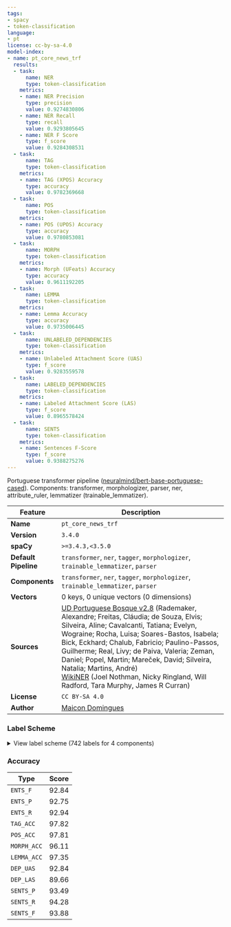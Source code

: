 ```yaml
---
tags:
- spacy
- token-classification
language:
- pt
license: cc-by-sa-4.0
model-index:
- name: pt_core_news_trf
  results:
  - task:
      name: NER
      type: token-classification
    metrics:
    - name: NER Precision
      type: precision
      value: 0.9274830806
    - name: NER Recall
      type: recall
      value: 0.9293805645
    - name: NER F Score
      type: f_score
      value: 0.9284308531
  - task:
      name: TAG
      type: token-classification
    metrics:
    - name: TAG (XPOS) Accuracy
      type: accuracy
      value: 0.9782369668
  - task:
      name: POS
      type: token-classification
    metrics:
    - name: POS (UPOS) Accuracy
      type: accuracy
      value: 0.9780853081
  - task:
      name: MORPH
      type: token-classification
    metrics:
    - name: Morph (UFeats) Accuracy
      type: accuracy
      value: 0.9611192205
  - task:
      name: LEMMA
      type: token-classification
    metrics:
    - name: Lemma Accuracy
      type: accuracy
      value: 0.9735006445
  - task:
      name: UNLABELED_DEPENDENCIES
      type: token-classification
    metrics:
    - name: Unlabeled Attachment Score (UAS)
      type: f_score
      value: 0.9283559578
  - task:
      name: LABELED_DEPENDENCIES
      type: token-classification
    metrics:
    - name: Labeled Attachment Score (LAS)
      type: f_score
      value: 0.8965578424
  - task:
      name: SENTS
      type: token-classification
    metrics:
    - name: Sentences F-Score
      type: f_score
      value: 0.9388275276
---
```


Portuguese transformer pipeline ([neuralmind/bert-base-portuguese-cased](https://huggingface.co/neuralmind/bert-base-portuguese-cased)). Components: transformer, morphologizer, parser, ner, attribute_ruler, lemmatizer (trainable_lemmatizer).

| Feature | Description |
| --- | --- |
| **Name** | `pt_core_news_trf` |
| **Version** | `3.4.0` |
| **spaCy** | `>=3.4.3,<3.5.0` |
| **Default Pipeline** | `transformer`, `ner`, `tagger`, `morphologizer`, `trainable_lemmatizer`, `parser` |
| **Components** | `transformer`, `ner`, `tagger`, `morphologizer`, `trainable_lemmatizer`, `parser` |
| **Vectors** | 0 keys, 0 unique vectors (0 dimensions) |
| **Sources** | [UD Portuguese Bosque v2.8](https://github.com/UniversalDependencies/UD_Portuguese-Bosque) (Rademaker, Alexandre; Freitas, Cláudia; de Souza, Elvis; Silveira, Aline; Cavalcanti, Tatiana; Evelyn, Wograine; Rocha, Luisa; Soares-Bastos, Isabela; Bick, Eckhard; Chalub, Fabricio; Paulino-Passos, Guilherme; Real, Livy; de Paiva, Valeria; Zeman, Daniel; Popel, Martin; Mareček, David; Silveira, Natalia; Martins, André)<br />[WikiNER](https://figshare.com/articles/Learning_multilingual_named_entity_recognition_from_Wikipedia/5462500) (Joel Nothman, Nicky Ringland, Will Radford, Tara Murphy, James R Curran) |
| **License** | `CC BY-SA 4.0` |
| **Author** | [Maicon Domingues](http://nlp.rocks) |

### Label Scheme

<details>

<summary>View label scheme (742 labels for 4 components)</summary>

| Component | Labels |
| --- | --- |
| **`ner`** | `LOC`, `MISC`, `ORG`, `PER` |
| **`tagger`** | `ADJ`, `ADJ_ADJ`, `ADJ_NOUN`, `ADP`, `ADP_ADV`, `ADP_DET`, `ADP_NUM`, `ADP_PRON`, `ADP_PROPN`, `ADV`, `ADV_PRON`, `AUX`, `AUX_PRON`, `CCONJ`, `CCONJ_PRON`, `DET`, `INTJ`, `NOUN`, `NUM`, `PART`, `PART_NOUN`, `PART_NUM`, `PRON`, `PROPN`, `PROPN_PROPN`, `PUNCT`, `SCONJ`, `SCONJ_DET`, `SCONJ_PRON`, `SYM`, `VERB`, `VERB_PRON`, `VERB_PRON_PRON`, `VERB_SCONJ`, `X` |
| **`morphologizer`** | `Gender=Masc\|Number=Sing\|POS=PROPN`, `Definite=Def\|Gender=Masc\|Number=Sing\|POS=ADP\|PronType=Art`, `Gender=Masc\|Number=Sing\|POS=NOUN`, `Gender=Fem\|Number=Sing\|POS=PROPN`, `ExtPos=PROPN\|Gender=Fem\|Number=Sing\|POS=PROPN`, `Number=Sing\|POS=PROPN`, `Gender=Fem\|Number=Sing\|POS=VERB\|VerbForm=Part`, `POS=ADV`, `Mood=Ind\|Number=Sing\|POS=VERB\|Person=3\|Tense=Pres\|VerbForm=Fin`, `Definite=Ind\|Gender=Masc\|Number=Sing\|POS=DET\|PronType=Art`, `Gender=Masc\|Number=Sing\|POS=ADJ\|Typo=Yes`, `POS=PUNCT`, `POS=VERB\|VerbForm=Ger`, `Definite=Ind\|Gender=Fem\|Number=Sing\|POS=DET\|PronType=Art`, `Gender=Fem\|Number=Sing\|POS=NOUN`, `Gender=Fem\|Number=Sing\|POS=ADJ`, `Definite=Def\|Gender=Fem\|Number=Sing\|POS=DET\|PronType=Art`, `NumType=Card\|POS=NUM`, `POS=SYM`, `Definite=Def\|Gender=Masc\|Number=Plur\|POS=ADP\|PronType=Art`, `Gender=Masc\|Number=Plur\|POS=NOUN`, `Definite=Def\|Gender=Masc\|Number=Sing\|POS=DET\|PronType=Art`, `ExtPos=PROPN\|Gender=Masc\|Number=Sing\|POS=PROPN`, `Gender=Masc\|Number=Sing\|POS=DET\|PronType=Ind`, `Gender=Masc\|Number=Sing\|POS=ADP\|PronType=Dem`, `Gender=Masc\|Number=Sing\|POS=PRON\|PronType=Rel`, `Definite=Def\|Gender=Fem\|Number=Sing\|POS=ADP\|PronType=Art`, `Mood=Ind\|Number=Sing\|POS=AUX\|Person=3\|Tense=Pres\|VerbForm=Fin`, `POS=CCONJ`, `Mood=Ind\|Number=Plur\|POS=VERB\|Person=3\|VerbForm=Fin`, `POS=SCONJ`, `Case=Acc\|Gender=Masc\|Number=Sing\|POS=PRON\|Person=3\|PronType=Prs`, `POS=VERB\|VerbForm=Inf`, `Case=Nom\|Gender=Masc\|Number=Plur\|POS=PRON\|Person=3\|PronType=Prs`, `Case=Acc\|Gender=Masc\|Number=Plur\|POS=PRON\|Person=3\|PronType=Prs`, `Mood=Ind\|Number=Plur\|POS=VERB\|Person=3\|Tense=Pres\|VerbForm=Fin`, `POS=ADV\|Polarity=Neg`, `Gender=Masc\|Number=Sing\|POS=PRON\|PronType=Dem`, `Mood=Ind\|Number=Plur\|POS=AUX\|Person=3\|Tense=Pres\|VerbForm=Fin`, `Gender=Fem\|Number=Plur\|POS=PRON\|PronType=Ind`, `Definite=Def\|Gender=Fem\|Number=Plur\|POS=ADP\|PronType=Art`, `Gender=Fem\|Number=Plur\|POS=NOUN`, `Gender=Masc\|Number=Sing\|POS=ADJ`, `POS=ADP`, `Definite=Def\|Gender=Fem\|Number=Plur\|POS=DET\|PronType=Art`, `Gender=Masc\|NumType=Ord\|Number=Sing\|POS=ADJ`, `POS=AUX\|VerbForm=Inf`, `Gender=Fem\|Number=Sing\|POS=VERB\|VerbForm=Part\|Voice=Pass`, `Gender=Masc\|Number=Plur\|POS=ADJ`, `Mood=Ind\|Number=Sing\|POS=VERB\|Person=3\|Tense=Past\|VerbForm=Fin`, `ExtPos=CCONJ\|POS=ADV`, `Gender=Masc\|Number=Plur\|POS=DET\|PronType=Ind`, `POS=AUX\|VerbForm=Ger`, `Mood=Ind\|Number=Sing\|POS=VERB\|Person=3\|Tense=Fut\|VerbForm=Fin`, `Gender=Fem\|Number=Plur\|POS=ADJ`, `Mood=Ind\|Number=Sing\|POS=AUX\|Person=3\|Tense=Fut\|VerbForm=Fin`, `Definite=Def\|Gender=Masc\|Number=Plur\|POS=DET\|PronType=Art`, `Gender=Masc\|Number=Plur\|POS=VERB\|VerbForm=Part`, `Mood=Sub\|Number=Sing\|POS=VERB\|Tense=Pres\|VerbForm=Fin`, `Mood=Cnd\|Number=Sing\|POS=VERB\|Person=3\|VerbForm=Fin`, `POS=VERB\|VerbForm=Part`, `Number=Sing\|POS=VERB\|Person=3\|VerbForm=Inf`, `ExtPos=NOUN\|Gender=Fem\|Number=Sing\|POS=NOUN`, `Gender=Masc\|Number=Sing\|POS=VERB\|VerbForm=Part\|Voice=Pass`, `Gender=Masc\|Number=Sing\|POS=DET\|PronType=Dem`, `Mood=Ind\|Number=Sing\|POS=AUX\|Person=3\|Tense=Imp\|VerbForm=Fin`, `Mood=Ind\|Number=Sing\|POS=AUX\|Person=3\|Tense=Past\|VerbForm=Fin`, `Mood=Cnd\|Number=Sing\|POS=AUX\|Person=3\|VerbForm=Fin`, `Mood=Ind\|Number=Sing\|POS=VERB\|Person=3\|Tense=Imp\|VerbForm=Fin`, `ExtPos=ADP\|POS=ADV`, `Gender=Fem\|Number=Plur\|POS=DET\|PronType=Dem`, `ExtPos=AUX\|Mood=Ind\|Number=Plur\|POS=VERB\|Person=3\|VerbForm=Fin`, `Gender=Fem\|Number=Plur\|POS=PRON\|PronType=Dem`, `Gender=Fem\|Number=Plur\|POS=PRON\|PronType=Rel`, `Mood=Ind\|Number=Plur\|POS=AUX\|Person=3\|Tense=Imp\|VerbForm=Fin`, `Gender=Fem\|Number=Plur\|POS=VERB\|VerbForm=Part`, `ExtPos=CCONJ\|POS=CCONJ`, `Mood=Sub\|Number=Sing\|POS=VERB\|Person=3\|Tense=Pres\|VerbForm=Fin`, `Mood=Ind\|Number=Plur\|POS=VERB\|Person=3\|Tense=Imp\|VerbForm=Fin`, `Number=Sing\|POS=PRON\|PronType=Rel`, `Gender=Masc\|Number=Sing\|POS=PRON\|PronType=Ind`, `Gender=Fem\|Number=Sing\|POS=DET\|PronType=Prs`, `Case=Nom\|Gender=Masc\|Number=Sing\|POS=PRON\|Person=3\|PronType=Prs`, `Gender=Masc\|Number=Sing\|POS=PRON\|PronType=Int`, `Gender=Masc\|Number=Plur\|POS=DET\|PronType=Tot`, `Case=Nom\|Number=Sing\|POS=PRON\|Person=1\|PronType=Prs`, `Mood=Sub\|Number=Sing\|POS=VERB\|Person=1\|Tense=Imp\|VerbForm=Fin`, `Mood=Cnd\|Number=Sing\|POS=VERB\|Person=1\|VerbForm=Fin`, `Gender=Fem\|Number=Plur\|POS=DET\|PronType=Prs`, `Mood=Cnd\|Number=Plur\|POS=VERB\|Person=3\|VerbForm=Fin`, `Gender=Fem\|Number=Plur\|POS=DET\|PronType=Tot`, `Gender=Fem\|Number=Plur\|POS=DET\|PronType=Ind`, `POS=AUX\|VerbForm=Part`, `Number=Plur\|POS=AUX\|Person=3\|VerbForm=Inf`, `Gender=Fem\|Number=Plur\|POS=VERB\|VerbForm=Part\|Voice=Pass`, `Gender=Fem\|Number=Sing\|POS=PRON\|PronType=Rel`, `Mood=Ind\|Number=Sing\|POS=VERB\|Person=1\|Tense=Pres\|VerbForm=Fin`, `Mood=Ind\|Number=Sing\|POS=AUX\|Person=1\|Tense=Pres\|VerbForm=Fin`, `ExtPos=INTJ\|POS=AUX`, `Number=Sing\|POS=DET\|PronType=Art`, `NumType=Card\|Number=Sing\|POS=NUM`, `ExtPos=PROPN\|Gender=Masc\|Number=Sing\|POS=DET\|PronType=Art`, `Number=Plur\|POS=VERB\|Person=3\|VerbForm=Inf`, `Gender=Fem\|Number=Sing\|POS=NOUN\|Typo=Yes`, `ExtPos=SCONJ\|Gender=Masc\|Number=Sing\|POS=ADP\|PronType=Dem`, `Case=Acc\|POS=PRON\|PronType=Prs`, `Gender=Masc\|Number=Plur\|POS=DET\|PronType=Prs`, `Gender=Masc\|Number=Sing\|POS=DET\|PronType=Prs`, `Gender=Masc\|Number=Plur\|POS=PRON\|PronType=Rel`, `Gender=Masc\|Number=Sing\|POS=VERB\|VerbForm=Part`, `Gender=Fem\|NumType=Ord\|Number=Sing\|POS=ADJ`, `Number=Plur\|POS=PROPN`, `Gender=Masc\|Number=Plur\|POS=PROPN`, `Mood=Ind\|Number=Plur\|POS=AUX\|Person=3\|VerbForm=Fin`, `Gender=Masc\|Number=Plur\|POS=VERB\|VerbForm=Part\|Voice=Pass`, `Gender=Fem\|Number=Sing\|POS=DET\|PronType=Dem`, `Mood=Sub\|Number=Sing\|POS=AUX\|Person=3\|Tense=Pres\|VerbForm=Fin`, `Gender=Fem\|Number=Sing\|POS=DET\|PronType=Tot`, `Gender=Fem\|Number=Sing\|POS=DET\|PronType=Ind`, `Gender=Fem\|Number=Sing\|POS=ADP\|PronType=Dem`, `ExtPos=SCONJ\|POS=ADV`, `Mood=Sub\|Number=Sing\|POS=VERB\|Person=3\|Tense=Imp\|VerbForm=Fin`, `ExtPos=PROPN\|Number=Sing\|POS=PROPN`, `Gender=Masc\|NumType=Ord\|Number=Plur\|POS=ADJ`, `Abbr=Yes\|Gender=Fem\|Number=Sing\|POS=NOUN`, `Abbr=Yes\|Gender=Masc\|Number=Sing\|POS=NOUN`, `Gender=Fem\|Number=Plur\|POS=ADP\|PronType=Dem`, `Case=Acc\|Gender=Fem\|Number=Sing\|POS=PRON\|Person=3\|PronType=Prs`, `Definite=Def\|Gender=Fem\|Number=Sing\|POS=SCONJ\|PronType=Art`, `Number=Sing\|POS=AUX\|Person=3\|VerbForm=Inf`, `Case=Nom\|Gender=Fem\|Number=Sing\|POS=PRON\|Person=3\|PronType=Prs`, `Mood=Cnd\|Number=Plur\|POS=AUX\|Person=3\|VerbForm=Fin`, `Definite=Def\|Gender=Masc\|Number=Sing\|POS=SCONJ\|PronType=Art`, `Gender=Masc\|Number=Sing\|POS=DET\|PronType=Tot`, `Mood=Sub\|Number=Plur\|POS=AUX\|Person=3\|Tense=Imp\|VerbForm=Fin`, `Case=Acc\|Gender=Masc\|Number=Plur\|POS=VERB\|Person=3\|PronType=Prs\|VerbForm=Inf`, `Definite=Def\|Gender=Masc\|Number=Sing\|POS=PRON\|PronType=Art`, `ExtPos=AUX\|Mood=Ind\|Number=Sing\|POS=VERB\|Person=3\|Tense=Past\|VerbForm=Fin`, `Mood=Sub\|Number=Plur\|POS=VERB\|Person=3\|Tense=Imp\|VerbForm=Fin`, `Case=Dat\|POS=PRON\|PronType=Prs`, `Definite=Def\|Gender=Fem\|Number=Sing\|POS=DET\|PronType=Art\|Typo=Yes`, `Case=Acc\|Gender=Masc\|Number=Sing\|POS=PRON\|PronType=Prs`, `Case=Nom\|Gender=Fem\|Number=Plur\|POS=PRON\|Person=3\|PronType=Prs`, `Gender=Masc\|Number=Plur\|POS=NOUN\|Typo=Yes`, `Case=Acc\|Gender=Masc\|Mood=Ind\|Number=Sing\|POS=VERB\|Person=3\|PronType=Prs\|Tense=Pres\|VerbForm=Fin`, `Case=Acc\|Gender=Fem\|Mood=Ind\|Number=Sing\|POS=VERB\|Person=3\|PronType=Prs\|Tense=Pres\|VerbForm=Fin`, `Mood=Sub\|Number=Plur\|POS=VERB\|Person=3\|Tense=Pres\|VerbForm=Fin`, `Case=Acc\|Gender=Masc\|Number=Plur\|POS=VERB\|Person=3\|PronType=Prs\|VerbForm=Ger`, `Case=Dat\|Gender=Masc\|Number=Sing\|POS=PRON\|Person=3\|PronType=Prs`, `Gender=Masc\|Number=Sing\|POS=PRON\|Person=3\|PronType=Prs`, `Definite=Def\|Gender=Masc\|Number=Plur\|POS=PRON\|PronType=Art`, `Gender=Fem\|Number=Sing\|POS=PRON\|PronType=Ind`, `Gender=Fem\|NumType=Ord\|Number=Plur\|POS=ADJ`, `Definite=Def\|ExtPos=ADV\|Gender=Fem\|Number=Plur\|POS=ADP\|PronType=Art`, `Case=Acc\|Gender=Masc\|Number=Sing\|POS=PRON\|Person=1\|PronType=Prs`, `Case=Acc\|Gender=Fem\|Number=Sing\|POS=AUX\|Person=3\|PronType=Prs\|VerbForm=Inf`, `ExtPos=PROPN\|Gender=Fem\|Number=Sing\|POS=NOUN`, `ExtPos=CCONJ\|POS=VERB\|VerbForm=Ger`, `Mood=Ind\|Number=Plur\|POS=VERB\|Person=1\|Tense=Pres\|VerbForm=Fin`, `Case=Acc\|Mood=Ind\|Number=Sing\|POS=VERB\|Person=3\|PronType=Prs\|Tense=Pres\|VerbForm=Fin`, `Gender=Masc\|Number=Plur\|POS=PRON\|Person=3\|PronType=Prs`, `ExtPos=ADV\|POS=ADP`, `ExtPos=AUX\|Mood=Ind\|Number=Sing\|POS=VERB\|Person=3\|Tense=Pres\|VerbForm=Fin`, `Case=Dat\|Mood=Ind\|Number=Sing\|POS=VERB\|Person=1,3\|PronType=Prs\|Tense=Past\|VerbForm=Fin`, `Mood=Ind\|Number=Sing\|POS=VERB\|Person=1\|Tense=Past\|VerbForm=Fin`, `Abbr=Yes\|ExtPos=PROPN\|Gender=Fem\|Number=Sing\|POS=PROPN`, `Gender=Masc\|Number=Sing\|POS=DET\|PronType=Neg`, `Gender=Fem\|Number=Sing\|POS=PRON\|Person=3\|PronType=Prs`, `Case=Acc\|Gender=Masc\|Number=Sing\|POS=VERB\|Person=3\|PronType=Prs\|VerbForm=Ger`, `ExtPos=SCONJ\|POS=SCONJ`, `Gender=Masc\|Number=Sing\|POS=VERB\|VerbForm=Inf`, `Case=Acc\|Number=Sing\|POS=PRON\|Person=1\|PronType=Prs`, `Gender=Masc\|Number=Plur\|POS=PRON\|PronType=Ind`, `Definite=Ind\|Gender=Fem\|Number=Sing\|POS=ADP\|PronType=Art`, `Case=Dat\|Gender=Masc\|Mood=Ind\|Number=Sing\|POS=VERB\|Person=3\|PronType=Prs\|Tense=Past\|VerbForm=Fin`, `Case=Acc\|Mood=Ind\|Number=Sing\|POS=VERB\|Person=3\|PronType=Prs\|Tense=Pres\|VerbForm=Fin\|Voice=Pass`, `Definite=Def\|Gender=Masc\|Number=Plur\|POS=DET\|PronType=Art\|Typo=Yes`, `Mood=Ind\|Number=Plur\|POS=AUX\|Person=3\|Tense=Fut\|VerbForm=Fin`, `Mood=Ind\|Number=Plur\|POS=VERB\|Person=3\|Tense=Pqp\|VerbForm=Fin`, `Degree=Abs\|Gender=Masc\|Number=Sing\|POS=ADJ`, `ExtPos=NOUN\|Gender=Masc\|Number=Sing\|POS=NOUN`, `Mood=Sub\|Number=Plur\|POS=AUX\|Person=3\|Tense=Pres\|VerbForm=Fin`, `Gender=Fem\|Number=Sing\|POS=DET\|PronType=Neg`, `ExtPos=PROPN\|Gender=Fem\|Number=Plur\|POS=PROPN`, `Gender=Fem\|Number=Plur\|POS=PROPN`, `Gender=Fem\|Number=Sing\|POS=PRON\|PronType=Dem`, `Gender=Fem\|Number=Plur\|POS=PRON\|PronType=Int`, `Mood=Ind\|Number=Plur\|POS=VERB\|Person=1\|Tense=Past\|VerbForm=Fin`, `Number=Sing\|POS=PRON\|PronType=Int`, `Mood=Ind\|Number=Sing\|POS=AUX\|Person=1\|Tense=Past\|VerbForm=Fin`, `ExtPos=SCONJ\|POS=ADP`, `Definite=Ind\|Gender=Masc\|Number=Sing\|POS=ADP\|PronType=Art`, `ExtPos=PROPN\|Gender=Fem\|Number=Sing\|POS=PROPN\|PronType=Art`, `Mood=Ind\|POS=VERB\|Person=3\|Tense=Pres\|VerbForm=Fin`, `ExtPos=NOUN\|POS=ADP`, `Gender=Masc\|NumType=Mult\|Number=Sing\|POS=NUM`, `ExtPos=ADV\|POS=ADV`, `Gender=Masc\|Number=Sing\|POS=DET\|PronType=Emp`, `Gender=Fem\|Number=Sing\|POS=DET\|PronType=Int`, `Case=Acc\|Gender=Masc\|Mood=Ind\|Number=Sing\|POS=VERB\|Person=3\|PronType=Prs\|Tense=Past\|VerbForm=Fin`, `ExtPos=NOUN\|Gender=Masc\|Number=Sing\|POS=ADJ`, `Mood=Ind\|Number=Plur\|POS=VERB\|Person=3\|Tense=Fut\|VerbForm=Fin`, `Case=Acc\|Gender=Masc\|POS=PRON\|PronType=Prs`, `Gender=Fem\|Number=Sing\|POS=DET\|PronType=Rel`, `ExtPos=NOUN\|POS=X`, `POS=X`, `ExtPos=NOUN\|Gender=Masc\|Number=Plur\|POS=NOUN`, `Gender=Masc\|Number=Plur\|POS=PRON\|PronType=Dem`, `Gender=Masc\|Number=Plur\|POS=ADP\|PronType=Dem`, `Definite=Def\|Gender=Masc\|Number=Plur\|POS=PRON\|PronType=Dem`, `ExtPos=AUX\|Mood=Ind\|Number=Sing\|POS=VERB\|Person=3\|Tense=Fut\|VerbForm=Fin`, `Gender=Masc\|Number=Plur\|POS=DET\|PronType=Dem`, `Gender=Fem\|Number=Sing\|POS=DET\|PronType=Emp`, `Gender=Masc\|Number=Sing\|POS=DET`, `ExtPos=ADP\|POS=ADP`, `POS=NOUN`, `Gender=Masc\|NumType=Ord\|Number=Sing\|POS=NOUN`, `Case=Acc\|Number=Sing\|POS=PRON\|Person=3\|PronType=Prs`, `Gender=Masc\|Number=Sing\|POS=ADP\|PronType=Art`, `ExtPos=AUX\|Mood=Cnd\|Number=Sing\|POS=VERB\|Person=3\|VerbForm=Fin`, `Gender=Fem\|Number=Plur\|POS=ADP\|PronType=Art`, `Mood=Sub\|Number=Sing\|POS=VERB\|Person=3\|Tense=Fut\|VerbForm=Fin`, `Mood=Sub\|Number=Sing\|POS=AUX\|Person=3\|Tense=Fut\|VerbForm=Fin`, `Mood=Ind\|Number=Plur\|POS=AUX\|Person=1\|Tense=Pres\|VerbForm=Fin`, `Gender=Masc\|Number=Plur\|POS=DET\|PronType=Art`, `Case=Acc\|Gender=Masc\|Number=Sing\|POS=VERB\|Person=3\|PronType=Prs\|Typo=Yes\|VerbForm=Inf`, `Gender=Masc\|Number=Plur\|POS=PRON\|PronType=Tot`, `Case=Nom\|Gender=Masc\|Number=Plur\|POS=PRON\|Person=1\|PronType=Prs`, `Gender=Masc\|Number=Plur\|POS=PRON\|Person=1\|PronType=Prs`, `Case=Acc\|Gender=Masc\|Mood=Ind\|Number=Sing\|POS=VERB\|Person=3\|PronType=Prs\|Tense=Pqp\|VerbForm=Fin`, `Case=Acc\|Gender=Fem\|Mood=Ind\|Number=Sing\|POS=VERB\|Person=3\|PronType=Prs\|Tense=Pqp\|VerbForm=Fin`, `Gender=Masc\|Number=Sing\|POS=DET\|PronType=Art`, `Gender=Masc\|Number=Sing\|POS=ADV\|PronType=Ind`, `POS=ADV\|Typo=Yes`, `Abbr=Yes\|Gender=Masc\|Number=Sing\|POS=ADJ`, `Gender=Masc\|Number=Sing\|POS=SCONJ\|PronType=Dem`, `Mood=Ind\|Number=Sing\|POS=VERB\|Person=2\|Tense=Past\|VerbForm=Fin`, `Mood=Sub\|Number=Sing\|POS=AUX\|Tense=Imp\|VerbForm=Fin`, `Case=Dat\|Gender=Masc\|Number=Sing\|POS=VERB\|Person=3\|PronType=Prs\|VerbForm=Inf`, `POS=PRON\|PronType=Rel`, `ExtPos=ADV\|Gender=Masc\|Number=Sing\|POS=ADJ`, `Case=Acc\|Gender=Fem\|Mood=Ind\|Number=Sing\|POS=VERB\|Person=3\|PronType=Prs\|Tense=Past\|VerbForm=Fin`, `Case=Acc\|Gender=Fem\|Number=Plur\|POS=PRON\|Person=3\|PronType=Prs`, `Mood=Sub\|POS=VERB\|Person=3\|Tense=Pres\|VerbForm=Fin`, `Mood=Sub\|Number=Plur\|POS=AUX\|Person=3\|Tense=Fut\|VerbForm=Fin`, `Gender=Fem\|Number=Sing\|POS=ADP\|PronType=Art`, `Mood=Ind\|Number=Sing\|POS=VERB\|Tense=Imp\|VerbForm=Fin`, `Case=Dat\|Gender=Masc\|Number=Sing\|POS=PRON\|Person=1\|PronType=Prs`, `Mood=Ind\|Number=Sing\|POS=VERB\|Person=3\|Tense=Pqp\|VerbForm=Fin`, `Definite=Def\|ExtPos=CCONJ\|Gender=Masc\|Number=Sing\|POS=ADP\|PronType=Art`, `Definite=Def\|ExtPos=SCONJ\|Gender=Masc\|Number=Sing\|POS=ADP\|PronType=Art`, `Mood=Ind\|Number=Sing\|POS=VERB\|Person=1\|Tense=Imp\|VerbForm=Fin`, `Case=Acc\|Gender=Fem\|Number=Sing\|POS=PRON\|Person=1\|PronType=Prs`, `ExtPos=AUX\|Mood=Ind\|Number=Sing\|POS=VERB\|Person=1\|Tense=Past\|VerbForm=Fin`, `Gender=Masc\|Number=Plur\|POS=ADJ\|Voice=Pass`, `Number=Sing\|POS=ADJ`, `ExtPos=ADV\|Gender=Masc\|Number=Plur\|POS=ADP\|PronType=Art`, `Gender=Fem\|Number=Sing\|POS=DET`, `Case=Acc\|Mood=Sub\|Number=Sing\|POS=VERB\|Person=3\|PronType=Prs\|Tense=Pres\|VerbForm=Fin`, `Mood=Imp\|Number=Sing\|POS=VERB\|Person=2\|VerbForm=Fin`, `Mood=Imp\|Number=Sing\|POS=AUX\|Person=2\|VerbForm=Fin`, `Case=Nom\|Gender=Fem\|Number=Sing\|POS=PRON\|Person=1\|PronType=Prs`, `POS=INTJ`, `Number=Sing\|POS=NOUN`, `Case=Nom\|Number=Sing\|POS=PRON\|Person=3\|PronType=Prs`, `Degree=Cmp\|Gender=Masc\|Number=Sing\|POS=ADJ`, `Case=Nom\|Gender=Masc\|Number=Sing\|POS=PRON\|Person=1\|PronType=Prs`, `ExtPos=ADV\|Gender=Masc\|Number=Sing\|POS=PRON\|PronType=Dem`, `Mood=Sub\|Number=Plur\|POS=VERB\|Person=1\|Tense=Pres\|VerbForm=Fin`, `Mood=Ind\|POS=VERB\|Person=3\|Tense=Imp\|VerbForm=Fin`, `ExtPos=PROPN\|Gender=Masc\|Number=Sing\|POS=NOUN`, `Gender=Fem\|Number=Sing\|POS=DET\|PronType=Art`, `Gender=Fem\|Number=Plur\|POS=PRON\|Person=3\|PronType=Prs`, `ExtPos=AUX\|Mood=Ind\|Number=Plur\|POS=VERB\|Person=1\|Tense=Fut\|VerbForm=Fin`, `Degree=Cmp\|POS=ADV`, `Case=Acc\|Gender=Fem\|Number=Plur\|POS=VERB\|Person=3\|PronType=Prs\|VerbForm=Inf`, `Gender=Masc\|Number=Sing\|POS=AUX\|VerbForm=Part`, `Case=Acc\|Number=Plur\|POS=PRON\|Person=1\|PronType=Prs`, `Mood=Sub\|Number=Plur\|POS=VERB\|Person=3\|Tense=Fut\|VerbForm=Fin`, `Case=Acc\|Gender=Masc\|Number=Sing\|POS=VERB\|Person=3\|PronType=Prs\|VerbForm=Inf`, `Gender=Masc\|Number=Sing\|POS=DET\|PronType=Rel`, `Mood=Sub\|Number=Sing\|POS=AUX\|Person=3\|Tense=Imp\|VerbForm=Fin`, `Number=Sing\|POS=PRON\|Person=3\|PronType=Prs`, `Case=Acc\|Gender=Fem\|Number=Sing\|POS=VERB\|Person=3\|PronType=Prs\|VerbForm=Inf`, `Mood=Sub\|Number=Sing\|POS=AUX\|Person=1\|Tense=Imp\|VerbForm=Fin`, `Case=Dat\|Gender=Masc\|Number=Plur\|POS=PRON\|Person=3\|PronType=Prs`, `ExtPos=CCONJ\|POS=ADP`, `Definite=Def\|Gender=Masc\|Number=Sing\|POS=PRON\|PronType=Rel`, `ExtPos=PROPN\|Gender=Masc\|Number=Sing\|POS=PROPN\|PronType=Art`, `Mood=Cnd\|Number=Sing\|POS=VERB\|Person=3\|VerbForm=Fin\|Voice=Pass`, `POS=DET\|PronType=Ind`, `Case=Acc\|Number=Sing\|POS=VERB\|Person=1\|PronType=Prs\|VerbForm=Inf`, `ExtPos=NOUN\|Gender=Masc\|Number=Sing\|POS=X`, `Case=Acc\|POS=VERB\|PronType=Prs\|VerbForm=Inf`, `POS=SCONJ\|VerbForm=Ger`, `Abbr=Yes\|Gender=Masc\|Number=Plur\|POS=NOUN`, `Gender=Masc\|NumType=Card\|Number=Plur\|POS=NUM`, `Gender=Masc\|Number=Plur\|POS=PRON\|PronType=Prs`, `Gender=Fem\|Number=Sing\|POS=PRON\|PronType=Neg`, `ExtPos=PROPN\|Gender=Masc\|Number=Sing\|POS=NUM`, `Number=Sing\|POS=NUM`, `Gender=Masc\|Number=Plur\|POS=ADJ\|Typo=Yes`, `Mood=Cnd\|Number=Sing\|POS=VERB\|VerbForm=Fin`, `Gender=Masc\|Number=Plur\|POS=DET`, `ExtPos=PROPN\|Gender=Masc\|Number=Plur\|POS=PROPN`, `ExtPos=AUX\|POS=VERB\|VerbForm=Inf`, `Definite=Def\|Gender=Fem\|Number=Sing\|POS=PRON\|PronType=Dem`, `Gender=Masc\|Number=Plur\|POS=PRON\|PronType=Int`, `ExtPos=ADJ\|POS=X`, `Gender=Fem\|Number=Sing\|POS=X`, `Abbr=Yes\|Gender=Masc\|Number=Sing\|POS=PROPN`, `Gender=Masc\|Number=Sing\|POS=PRON`, `Number=Sing\|POS=ADP`, `Definite=Def\|Gender=Fem\|Number=Plur\|POS=ADP\|PronType=Art\|Typo=Yes`, `Gender=Fem\|Number=Sing\|POS=PRON\|PronType=Rel\|Typo=Yes`, `Case=Dat\|Gender=Fem\|Number=Sing\|POS=PRON\|Person=3\|PronType=Prs`, `Mood=Sub\|Number=Sing\|POS=VERB\|Tense=Fut\|VerbForm=Fin`, `Case=Acc\|Gender=Masc\|Mood=Ind\|Number=Plur,Sing\|POS=VERB\|Person=3\|PronType=Prs\|Tense=Pres\|VerbForm=Fin`, `ExtPos=AUX\|Mood=Ind\|Number=Plur\|POS=VERB\|Person=3\|Tense=Pres\|VerbForm=Fin`, `ExtPos=AUX\|Mood=Sub\|Number=Sing\|POS=VERB\|Person=3\|Tense=Pres\|VerbForm=Fin`, `Abbr=Yes\|Gender=Fem\|Number=Sing\|POS=PROPN`, `Mood=Ind\|Number=Sing\|POS=AUX\|Person=1\|Tense=Imp\|VerbForm=Fin`, `Definite=Def\|Gender=Masc\|Number=Sing\|POS=PRON\|PronType=Dem`, `Case=Acc\|Number=Sing\|POS=VERB\|Person=3\|PronType=Prs\|VerbForm=Ger`, `Case=Acc\|Gender=Fem\|POS=PRON\|PronType=Prs`, `Definite=Def\|Gender=Masc\|Number=Plur\|POS=ADP\|PronType=Art\|Typo=Yes`, `ExtPos=AUX\|Mood=Ind\|Number=Plur\|POS=VERB\|Person=3\|Tense=Fut\|VerbForm=Fin`, `Definite=Def\|Gender=Masc\|Number=Plur\|POS=SCONJ\|PronType=Art`, `Case=Dat\|Mood=Ind\|Number=Plur,Sing\|POS=VERB\|Person=1,3\|PronType=Prs\|Tense=Pres\|VerbForm=Fin`, `Case=Dat\|Number=Sing\|POS=PRON\|Person=1\|PronType=Prs`, `Definite=Def\|Gender=Fem\|Number=Sing\|POS=ADP\|PronType=Art\|Typo=Yes`, `ExtPos=AUX\|Mood=Sub\|Number=Sing\|POS=VERB\|Person=3\|Tense=Past\|VerbForm=Fin`, `Definite=Ind\|Gender=Fem\|Number=Sing\|POS=DET\|PronType=Art\|Typo=Yes`, `NumType=Ord\|POS=ADJ`, `Gender=Masc\|POS=NOUN`, `Gender=Fem\|Number=Plur\|POS=DET\|PronType=Int`, `ExtPos=NOUN\|Gender=Masc\|Number=Sing\|POS=PROPN`, `ExtPos=PROPN\|Gender=Masc\|POS=PROPN`, `Gender=Masc\|POS=PROPN`, `Gender=Fem\|Number=Plur\|POS=DET`, `ExtPos=ADJ\|POS=ADP`, `ExtPos=ADJ\|POS=ADV`, `Gender=Masc\|Number=Plur\|POS=PRON`, `Case=Acc\|Gender=Fem\|Mood=Ind\|Number=Plur\|POS=VERB\|Person=3\|PronType=Prs\|Tense=Pres\|VerbForm=Fin`, `Mood=Ind\|Number=Sing\|POS=VERB\|Person=1\|Tense=Fut\|VerbForm=Fin`, `Definite=Def\|Gender=Fem\|Number=Plur\|POS=DET\|PronType=Art\|Typo=Yes`, `ExtPos=ADP\|Gender=Masc\|Number=Sing\|POS=ADP\|PronType=Dem`, `Gender=Masc\|Number=Sing\|POS=SCONJ\|PronType=Rel`, `Gender=Masc\|Number=Sing\|POS=VERB\|Tense=Past\|VerbForm=Part`, `ExtPos=AUX\|Mood=Ind\|Number=Plur\|POS=VERB\|Person=1\|Tense=Past\|VerbForm=Fin`, `Case=Nom\|Number=Plur\|POS=PRON\|Person=1\|PronType=Prs`, `ExtPos=NOUN\|POS=ADV`, `Gender=Fem\|Number=Sing\|POS=ADJ\|Typo=Yes`, `Gender=Masc\|Number=Sing\|POS=DET\|PronType=Int`, `ExtPos=NOUN\|Gender=Fem\|Number=Plur\|POS=NOUN`, `ExtPos=CCONJ\|Gender=Masc\|Number=Sing\|POS=PRON\|PronType=Dem`, `Gender=Fem\|Number=Sing\|POS=PRON\|PronType=Int`, `Gender=Masc\|Number=Sing\|POS=PRON\|PronType=Prs`, `Mood=Ind\|Number=Plur\|POS=VERB\|Person=1\|Tense=Fut\|VerbForm=Fin`, `Number=Plur\|POS=AUX\|Person=1\|VerbForm=Inf`, `Mood=Ind\|Number=Plur\|POS=VERB\|Person=1\|Tense=Imp\|VerbForm=Fin`, `ExtPos=ADV\|POS=X`, `Gender=Masc\|Number=Sing\|POS=X`, `POS=NUM`, `ExtPos=NOUN\|NumType=Ord\|POS=NUM`, `Number=Sing\|POS=PRON\|Person=1\|PronType=Prs`, `Case=Dat\|Gender=Fem\|Number=Sing\|POS=PRON\|Person=1\|PronType=Prs`, `Gender=Fem\|Number=Sing\|POS=PRON\|Person=1\|PronType=Prs`, `Mood=Sub\|Number=Sing\|POS=VERB\|Person=1\|Tense=Pres\|VerbForm=Fin`, `Case=Acc\|Gender=Fem\|Number=Sing\|POS=VERB\|Person=3\|PronType=Prs\|VerbForm=Ger`, `Mood=Ind\|Number=Plur\|POS=VERB\|Person=2\|Tense=Pres\|VerbForm=Fin`, `Case=Nom\|Number=Plur\|POS=PRON\|Person=2\|PronType=Prs`, `ExtPos=AUX\|POS=VERB\|VerbForm=Ger`, `ExtPos=AUX\|Mood=Ind\|Number=Sing\|POS=VERB\|Person=3\|Tense=Imp\|VerbForm=Fin`, `Case=Acc\|POS=VERB\|PronType=Prs\|VerbForm=Ger`, `Case=Nom\|Number=Plur\|POS=PRON\|Person=3\|PronType=Prs`, `Number=Plur\|POS=PRON\|Person=1\|PronType=Prs`, `Gender=Masc\|Number=Plur\|POS=DET\|PronType=Emp`, `Number=Plur\|POS=VERB\|Person=1\|VerbForm=Inf`, `Gender=Masc\|Number=Sing\|POS=PRON\|PronType=Neg`, `Mood=Sub\|Number=Plur\|POS=VERB\|Person=1\|Tense=Imp\|VerbForm=Fin`, `Mood=Ind\|Number=Sing\|POS=VERB\|Person=3\|Tense=Pres\|VerbForm=Fin\|Voice=Pass`, `Case=Acc\|Number=Sing\|POS=VERB\|Person=3\|PronType=Prs\|VerbForm=Inf`, `Gender=Masc\|Number=Plur\|POS=ADP\|PronType=Art`, `Gender=Masc\|Number=Sing\|POS=PRON\|PronType=Tot`, `Gender=Masc\|Number=Plur\|POS=DET\|PronType=Int`, `Case=Acc\|Gender=Fem\|Mood=Ind\|Number=Plur\|POS=VERB\|Person=3\|PronType=Prs\|VerbForm=Fin`, `Gender=Fem\|Number=Plur\|POS=DET\|PronType=Rel`, `Gender=Fem\|Number=Plur\|POS=DET\|PronType=Art`, `Case=Acc\|Gender=Fem\|Mood=Ind\|Number=Plur\|POS=VERB\|Person=3\|PronType=Prs\|Tense=Imp\|VerbForm=Fin`, `ExtPos=NOUN\|NumType=Card\|POS=PART`, `ExtPos=NUM\|Gender=Masc\|NumType=Frac\|Number=Sing\|POS=NUM`, `Gender=Masc\|NumType=Card\|Number=Sing\|POS=NUM`, `Number=Plur\|POS=NOUN`, `Case=Acc\|Gender=Masc\|Mood=Ind\|Number=Plur\|POS=VERB\|Person=3\|PronType=Prs\|Tense=Pres\|VerbForm=Fin`, `Definite=Ind\|ExtPos=SCONJ\|Gender=Fem\|Number=Sing\|POS=DET\|PronType=Art`, `ExtPos=NOUN\|Gender=Fem\|Number=Sing\|POS=PROPN`, `Mood=Ind\|Number=Sing\|POS=AUX\|Person=1\|Tense=Fut\|VerbForm=Fin`, `Mood=Cnd\|Number=Sing\|POS=AUX\|Person=1\|VerbForm=Fin`, `Case=Acc\|Gender=Masc\|Number=Plur,Sing\|POS=VERB\|Person=1,3\|PronType=Prs\|VerbForm=Inf`, `Gender=Masc\|Number=Plur\|POS=DET\|Poss=Yes\|PronType=Prs`, `Number=Sing\|POS=CCONJ`, `Case=Dat\|Number=Sing\|POS=PRON\|Person=3\|PronType=Prs`, `Mood=Sub\|Number=Plur\|POS=VERB\|Person=1\|Tense=Fut\|VerbForm=Fin`, `Definite=Def\|ExtPos=PROPN\|Gender=Masc\|Number=Sing\|POS=ADP\|PronType=Art`, `Definite=Def\|ExtPos=PROPN\|Gender=Fem\|Number=Sing\|POS=ADP\|PronType=Art`, `Degree=Cmp\|Gender=Fem\|Number=Sing\|POS=ADJ`, `Abbr=Yes\|Gender=Fem\|Number=Plur\|POS=NOUN`, `NumType=Card\|POS=ADP`, `ExtPos=AUX\|Mood=Sub\|Number=Plur\|POS=VERB\|Person=3\|Tense=Pres\|VerbForm=Fin`, `Definite=Def\|ExtPos=ADV\|Gender=Fem\|Number=Sing\|POS=ADP\|PronType=Art`, `Case=Dat\|Gender=Masc\|Number=Plur\|POS=PRON\|Person=1\|PronType=Prs`, `Gender=Fem\|Number=Sing\|POS=PRON\|PronType=Tot`, `Gender=Fem\|Number=Plur\|POS=PRON\|PronType=Tot`, `Gender=Masc\|Number=Sing\|POS=PROPN\|Typo=Yes`, `Gender=Masc\|Number=Sing\|POS=ADP\|PronType=Rel`, `Mood=Ind\|Number=Sing\|POS=VERB\|Person=1\|Tense=Pqp\|VerbForm=Fin`, `Abbr=Yes\|ExtPos=PROPN\|Gender=Masc\|Number=Sing\|POS=PROPN`, `NumType=Ord\|POS=NUM`, `Case=Acc\|Gender=Fem\|Number=Plur\|POS=VERB\|Person=3\|PronType=Prs\|VerbForm=Ger`, `ExtPos=AUX\|Mood=Ind\|Number=Sing\|POS=VERB\|Person=1\|Tense=Pres\|VerbForm=Fin`, `Case=Acc\|Mood=Ind\|Number=Sing\|POS=VERB\|Person=3\|PronType=Prs\|Tense=Imp\|VerbForm=Fin`, `Case=Acc\|Mood=Ind\|Number=Plur\|POS=VERB\|Person=3\|PronType=Prs\|Tense=Imp\|VerbForm=Fin`, `Case=Acc\|Number=Plur\|POS=PRON\|Person=3\|PronType=Prs`, `Case=Nom\|Gender=Masc\|Number=Sing\|POS=SCONJ\|Person=3\|PronType=Prs`, `ExtPos=PROPN\|POS=X`, `Mood=Ind\|Number=Plur\|POS=AUX\|Person=1\|Tense=Fut\|VerbForm=Fin`, `ExtPos=NOUN\|POS=NOUN`, `Number=Sing\|POS=PRON\|PronType=Tot`, `Number=Sing\|POS=DET\|PronType=Rel`, `Case=Dat\|Gender=Fem\|Mood=Ind\|Number=Sing\|POS=VERB\|Person=3\|PronType=Prs\|Tense=Imp\|VerbForm=Fin`, `Definite=Def\|Gender=Fem\|Number=Plur\|POS=PRON\|PronType=Art`, `POS=PRON\|PronType=Int`, `Mood=Sub\|Number=Sing\|POS=VERB\|Person=1\|Tense=Fut\|VerbForm=Fin`, `Mood=Ind\|Number=Plur\|POS=AUX\|Person=1\|Tense=Past\|VerbForm=Fin`, `Gender=Fem\|Number=Plur\|POS=ADJ\|Typo=Yes`, `Case=Dat\|Number=Sing\|POS=VERB\|Person=3\|PronType=Prs\|VerbForm=Ger`, `Mood=Sub\|Number=Plur\|POS=AUX\|Person=1\|Tense=Pres\|VerbForm=Fin`, `Case=Acc\|Gender=Masc\|Mood=Ind\|Number=Plur\|POS=VERB\|Person=1\|PronType=Prs\|Tense=Pres\|VerbForm=Fin`, `Case=Acc\|Gender=Masc\|Mood=Sub\|Number=Plur\|POS=VERB\|Person=3\|PronType=Prs\|Tense=Pres\|VerbForm=Fin`, `ExtPos=AUX\|Mood=Sub\|Number=Plur\|POS=VERB\|Person=3\|Tense=Fut\|VerbForm=Fin`, `Mood=Ind\|Number=Plur\|POS=VERB\|Person=3\|Tense=Past\|VerbForm=Fin`, `ExtPos=AUX\|POS=VERB\|VerbForm=Part`, `ExtPos=AUX\|Mood=Ind\|Number=Plur\|POS=VERB\|Person=1\|Tense=Pres\|VerbForm=Fin`, `ExtPos=AUX\|Mood=Sub\|Number=Plur\|POS=VERB\|Person=1\|Tense=Imp\|VerbForm=Fin`, `ExtPos=ADP\|Gender=Masc\|Number=Plur\|POS=DET\|PronType=Dem`, `Number=Plur\|POS=ADJ`, `Definite=Def\|POS=ADP\|PronType=Art`, `Number=Sing\|POS=PRON\|PronType=Ind`, `Mood=Ind\|Number=Plur\|POS=AUX\|Person=3\|Tense=Past\|VerbForm=Fin`, `ExtPos=NOUN\|Gender=Masc\|NumType=Frac\|Number=Sing\|POS=NUM`, `Case=Acc\|Gender=Masc\|Mood=Ind\|Number=Sing\|POS=PRON\|Person=3\|PronType=Prs\|Tense=Pres\|VerbForm=Fin`, `Definite=Def\|POS=SCONJ\|PronType=Art`, `Case=Acc\|Mood=Ind\|Number=Sing\|POS=VERB\|Person=3\|PronType=Prs\|Tense=Past\|VerbForm=Fin`, `Gender=Masc\|POS=PRON\|PronType=Ind`, `ExtPos=AUX\|Mood=Ind\|Number=Sing\|POS=VERB\|Person=3\|Tense=Pqp\|VerbForm=Fin`, `Mood=Ind\|Number=Sing\|POS=AUX\|Person=3\|Tense=Pqp\|VerbForm=Fin`, `Mood=Ind\|Number=Sing\|POS=AUX\|Person=2\|Tense=Pres\|VerbForm=Fin`, `Case=Dat\|Gender=Masc\|Mood=Ind\|Number=Sing\|POS=VERB\|Person=3\|PronType=Prs\|Tense=Pres\|VerbForm=Fin`, `Case=Acc\|Gender=Fem\|Mood=Ind\|Number=Plur,Sing\|POS=VERB\|Person=3\|PronType=Prs\|Tense=Pres\|VerbForm=Fin`, `Case=Acc\|Gender=Masc\|POS=VERB\|PronType=Prs\|VerbForm=Inf`, `Case=Acc\|Gender=Fem\|Mood=Ind\|Number=Sing\|POS=VERB\|Person=3\|PronType=Prs\|Tense=Fut\|VerbForm=Fin`, `Gender=Masc\|Number=Plur\|POS=NOUN\|Voice=Pass`, `Gender=Fem\|Number=Plur\|POS=PRON\|Person=1\|PronType=Prs`, `Case=Acc\|Gender=Masc\|Mood=Ind\|Number=Plur\|POS=VERB\|Person=3\|PronType=Prs\|Tense=Past\|VerbForm=Fin`, `ExtPos=AUX\|Mood=Cnd\|Number=Plur\|POS=VERB\|Person=3\|VerbForm=Fin`, `Case=Acc\|Gender=Fem\|Mood=Ind\|Number=Plur\|POS=VERB\|Person=3\|PronType=Prs\|Tense=Past\|VerbForm=Fin`, `Case=Acc\|Mood=Ind\|Number=Sing\|POS=VERB\|Person=3\|PronType=Prs\|Tense=Fut\|VerbForm=Fin`, `ExtPos=AUX\|Number=Sing\|POS=VERB\|Person=3\|VerbForm=Inf`, `Gender=Masc\|Number=Sing\|POS=PART`, `Number=Plur\|POS=DET\|PronType=Ind`, `Case=Acc\|Mood=Ind\|Number=Sing\|POS=AUX\|Person=3\|PronType=Prs\|Tense=Pres\|VerbForm=Fin`, `Case=Dat\|Gender=Masc\|Number=Plur\|POS=VERB\|Person=3\|PronType=Prs\|VerbForm=Inf`, `Gender=Masc\|Number=Sing\|POS=ADV`, `Case=Dat\|Mood=Ind\|Number=Sing\|POS=VERB\|Person=3\|PronType=Prs\|Tense=Past\|VerbForm=Fin`, `Gender=Fem\|Number=Plur\|POS=NOUN\|Typo=Yes`, `Case=Dat\|Gender=Masc\|Number=Sing\|POS=AUX\|Person=3\|PronType=Prs\|VerbForm=Ger`, `NumType=Card\|POS=DET`, `Case=Dat\|Mood=Ind\|Number=Plur,Sing\|POS=VERB\|Person=1,3\|PronType=Prs\|Tense=Past\|VerbForm=Fin`, `Case=Acc\|Mood=Ind\|Number=Plur,Sing\|POS=VERB\|Person=1,3\|PronType=Prs\|Tense=Pres\|VerbForm=Fin`, `Case=Acc\|Mood=Ind\|Number=Sing\|POS=VERB\|Person=1\|PronType=Prs\|Tense=Past\|VerbForm=Fin`, `Case=Acc\|Gender=Masc\|Number=Sing\|POS=PRON\|Person=2\|PronType=Prs`, `Mood=Ind\|Number=Sing\|POS=VERB\|Person=2\|Tense=Pres\|VerbForm=Fin`, `Case=Acc\|Mood=Ind\|Number=Plur\|POS=VERB\|Person=1\|PronType=Prs\|Tense=Pres\|VerbForm=Fin`, `Case=Acc\|Gender=Fem\|Mood=Ind\|Number=Plur,Sing\|POS=VERB\|Person=3\|PronType=Prs\|Tense=Past\|VerbForm=Fin`, `ExtPos=AUX\|Number=Plur\|POS=VERB\|Person=3\|VerbForm=Inf`, `Case=Dat\|Gender=Masc\|Mood=Ind\|Number=Plur,Sing\|POS=VERB\|Person=3\|PronType=Prs\|Tense=Imp\|VerbForm=Fin`, `POS=PRON\|PronType=Prs`, `ExtPos=PROPN\|Gender=Masc\|Number=Plur\|POS=NOUN`, `Case=Dat\|Gender=Fem\|Number=Sing\|POS=VERB\|Person=3\|PronType=Prs\|VerbForm=Inf`, `Case=Dat\|Gender=Masc\|Mood=Ind\|Number=Plur,Sing\|POS=VERB\|Person=3\|PronType=Prs\|Tense=Past\|VerbForm=Fin`, `Case=Acc\|Gender=Masc\|Mood=Ind\|Number=Sing\|POS=VERB\|Person=1,3\|PronType=Prs\|Tense=Past\|VerbForm=Fin`, `Case=Dat\|Gender=Masc\|Mood=Ind\|Number=Plur,Sing\|POS=VERB\|Person=1,3\|PronType=Prs\|Tense=Past\|VerbForm=Fin`, `Mood=Ind\|Number=Sing\|POS=AUX\|Tense=Imp\|VerbForm=Fin`, `ExtPos=ADV\|Gender=Masc\|Number=Sing\|POS=ADP\|PronType=Dem`, `POS=VERB\|VerbForm=Inf\|Voice=Pass`, `Case=Acc\|Mood=Ind\|Number=Plur\|POS=VERB\|Person=1\|PronType=Prs\|Tense=Past\|VerbForm=Fin`, `ExtPos=AUX\|Mood=Ind\|Number=Plur\|POS=VERB\|Person=3\|Tense=Past\|VerbForm=Fin`, `POS=PRON\|Person=3\|PronType=Prs\|Reflex=Yes`, `Number=Plur\|POS=VERB\|Person=3\|Tense=Pres\|VerbForm=Inf`, `Mood=Ind\|Number=Plur\|POS=AUX\|Person=1\|Tense=Imp\|VerbForm=Fin`, `Gender=Masc\|Number=Sing\|POS=PRON\|Person=1\|PronType=Prs`, `Number=Sing\|POS=PROPN\|PronType=Art`, `Case=Dat\|Number=Sing\|POS=VERB\|Person=3\|PronType=Prs\|VerbForm=Inf`, `Case=Acc\|Gender=Masc\|Mood=Ind\|Number=Plur\|POS=AUX\|Person=3\|PronType=Prs\|Tense=Imp\|VerbForm=Fin`, `Case=Acc\|Gender=Masc\|Number=Sing\|POS=VERB\|Person=1\|PronType=Prs\|VerbForm=Inf`, `Gender=Fem\|Number=Sing\|POS=ADJ\|PronType=Dem`, `Case=Acc\|Gender=Masc\|Mood=Ind\|Number=Plur\|POS=VERB\|Person=3\|PronType=Prs\|Tense=Imp\|VerbForm=Fin`, `Case=Acc\|Gender=Masc\|Number=Plur\|POS=PRON\|Person=1\|PronType=Prs`, `Number=Plur\|POS=AUX\|Person=1\|Tense=Past`, `Mood=Ind\|Number=Sing\|POS=VERB\|Person=3\|Tense=Past\|VerbForm=Fin\|Voice=Pass`, `Case=Acc\|Gender=Masc\|Number=Sing\|POS=PRON\|Person=3\|PronType=Dem`, `POS=PRON\|PronType=Dem`, `Case=Acc\|Gender=Masc\|Number=Sing\|POS=ADV\|Person=3\|PronType=Prs`, `POS=PRON\|PronType=Ind`, `Case=Acc\|Gender=Masc\|Mood=Ind\|Number=Plur\|POS=VERB\|Person=3\|PronType=Prs\|Tense=Fut\|VerbForm=Fin`, `ExtPos=AUX\|Mood=Ind\|Number=Plur\|POS=VERB\|Person=3\|Tense=Imp\|VerbForm=Fin`, `ExtPos=SCONJ\|Gender=Masc\|Number=Sing\|POS=VERB\|VerbForm=Part`, `Mood=Ind\|Number=Plur\|POS=VERB\|Person=3\|Tense=Pres\|Typo=Yes\|VerbForm=Fin`, `Case=Acc\|Gender=Fem\|Mood=Ind\|Number=Sing\|POS=VERB\|Person=1,3\|PronType=Prs\|Tense=Past\|VerbForm=Fin`, `ExtPos=NOUN\|Gender=Masc\|Number=Plur\|POS=PROPN`, `Case=Dat\|Mood=Ind\|Number=Sing\|POS=VERB\|Person=1,3\|PronType=Prs\|Tense=Pres\|VerbForm=Fin`, `Gender=Masc\|Number=Sing\|POS=ADV\|Typo=Yes`, `Gender=Masc\|Number=Plur\|POS=DET\|PronType=Rel`, `Gender=Masc\|Number=Sing\|POS=SCONJ`, `Definite=Def\|Gender=Fem\|Number=Plur\|POS=PRON\|PronType=Dem`, `Case=Dat\|Number=Plur\|POS=PRON\|Person=1\|PronType=Prs`, `Case=Acc\|Mood=Ind\|Number=Sing\|POS=AUX\|Person=1\|PronType=Prs\|Tense=Pres\|VerbForm=Fin`, `Mood=Ind\|Number=Plur\|POS=VERB\|Person=3\|Tense=Pres\|VerbForm=Fin\|Voice=Pass`, `ExtPos=ADP\|Gender=Fem\|Number=Plur\|POS=DET\|PronType=Dem`, `ExtPos=CCONJ\|Gender=Masc\|Number=Sing\|POS=ADP\|PronType=Dem`, `Definite=Def\|POS=DET\|PronType=Art`, `Case=Acc\|Gender=Masc\|Mood=Ind\|Number=Sing\|POS=VERB\|Person=3\|PronType=Prs\|Tense=Imp\|VerbForm=Fin`, `ExtPos=ADV\|Gender=Masc\|Number=Sing\|POS=ADP`, `ExtPos=AUX\|Gender=Masc\|Number=Sing\|POS=VERB\|VerbForm=Part`, `Mood=Ind\|Number=Plur\|POS=AUX\|Person=3\|Tense=Pqp\|VerbForm=Fin`, `Case=Acc,Dat\|Gender=Fem\|Mood=Ind\|Number=Sing\|POS=VERB\|Person=3\|PronType=Prs\|Tense=Pres\|VerbForm=Fin`, `Case=Dat\|Gender=Fem\|Mood=Ind\|Number=Sing\|POS=VERB\|Person=3\|PronType=Prs\|Tense=Past\|VerbForm=Fin`, `Case=Acc\|Gender=Fem\|Mood=Ind\|Number=Plur,Sing\|POS=VERB\|Person=3\|PronType=Prs\|Tense=Imp\|VerbForm=Fin`, `Case=Dat\|Gender=Fem\|Mood=Ind\|Number=Sing\|POS=VERB\|Person=3\|PronType=Prs\|Tense=Pres\|VerbForm=Fin`, `POS=DET`, `Gender=Fem\|Number=Plur\|POS=DET\|PronType=Emp`, `Definite=Def\|Gender=Fem\|Number=Sing\|POS=PRON\|PronType=Art`, `Case=Acc\|Gender=Masc\|Mood=Sub\|Number=Sing\|POS=VERB\|Person=3\|PronType=Prs\|Tense=Pres\|VerbForm=Fin`, `Case=Acc\|Gender=Masc\|Mood=Ind\|Number=Sing\|POS=VERB\|Person=1\|PronType=Prs\|Tense=Pres\|VerbForm=Fin`, `Degree=Cmp\|POS=ADJ`, `Gender=Fem\|Number=Plur\|POS=ADP\|PronType=Ind`, `Definite=Def\|ExtPos=SCONJ\|Gender=Fem\|Number=Sing\|POS=SCONJ\|PronType=Art`, `Gender=Masc\|Number=Sing\|POS=NOUN\|Typo=Yes`, `ExtPos=PROPN\|POS=ADV`, `Case=Acc\|Mood=Ind\|Number=Plur\|POS=VERB\|Person=3\|PronType=Prs\|Tense=Pres\|VerbForm=Fin`, `ExtPos=PROPN\|Gender=Fem\|Number=Plur\|POS=NOUN`, `Number=Sing\|POS=VERB\|Person=3\|VerbForm=Inf\|Voice=Pass`, `Case=Acc\|Mood=Ind\|Number=Plur,Sing\|POS=VERB\|Person=1,3\|PronType=Prs\|Tense=Past\|VerbForm=Fin`, `Case=Acc\|Number=Plur\|POS=VERB\|Person=2\|PronType=Prs\|VerbForm=Inf`, `Mood=Sub\|Number=Sing\|POS=VERB\|Person=3\|PronType=Prs\|Tense=Pres\|VerbForm=Fin`, `Case=Acc\|Gender=Masc\|Mood=Ind\|Number=Sing\|POS=AUX\|Person=3\|PronType=Prs\|Tense=Pres\|VerbForm=Fin`, `NumType=Card\|POS=DET\|PronType=Art`, `Gender=Fem,Masc\|Number=Sing\|POS=PROPN`, `Gender=Fem\|NumType=Card\|Number=Plur\|POS=NUM`, `POS=PRON\|PronType=Neg`, `Gender=Fem\|Number=Sing\|POS=SCONJ\|PronType=Dem`, `ExtPos=AUX\|Gender=Masc\|Number=Plur\|POS=VERB\|VerbForm=Part`, `ExtPos=ADJ\|Gender=Fem\|Number=Sing\|POS=X`, `Gender=Fem\|Number=Plur\|POS=NUM`, `Definite=Def\|Gender=Fem\|Number=Plur\|POS=SCONJ\|PronType=Art`, `Case=Dat\|Mood=Ind\|Number=Plur\|POS=VERB\|Person=1\|PronType=Prs\|Tense=Pres\|VerbForm=Fin`, `Gender=Masc\|NumType=Sets\|Number=Sing\|POS=NUM`, `POS=ADV\|PronType=Rel`, `Gender=Masc\|NumType=Ord\|Number=Plur\|POS=ADJ\|Typo=Yes`, `Foreign=Yes\|POS=NOUN`, `Case=Dat\|Gender=Fem\|Number=Sing\|POS=VERB\|Person=3\|PronType=Prs\|VerbForm=Ger`, `Case=Acc\|POS=AUX\|PronType=Prs\|VerbForm=Inf`, `ExtPos=INTJ\|POS=ADV\|Polarity=Neg`, `POS=AUX`, `Gender=Masc\|Number=Plur\|POS=NUM`, `Number=Sing\|POS=DET\|PronType=Ind`, `Number=Plur\|POS=PRON\|PronType=Int`, `Abbr=Yes\|Number=Sing\|POS=PROPN`, `Number=Sing\|POS=VERB\|VerbForm=Part\|Voice=Pass`, `Gender=Fem\|Number=Sing\|POS=DET\|Poss=Yes\|PronType=Prs`, `Gender=Masc\|Number=Plur\|POS=ADP\|PronType=Ind`, `ExtPos=AUX\|Mood=Ind\|Number=Sing\|POS=AUX\|Person=3\|Tense=Pres\|VerbForm=Fin`, `Gender=Fem\|Number=Sing\|POS=PRON\|PronType=Prs`, `Case=Acc\|Gender=Fem\|Mood=Ind\|Number=Sing\|POS=VERB\|Person=1,3\|PronType=Prs\|Tense=Pres\|VerbForm=Fin`, `Definite=Ind\|Gender=Masc\|Number=Sing\|POS=DET\|PronType=Art\|Typo=Yes`, `Case=Acc\|Gender=Fem\|Mood=Ind\|Number=Sing\|POS=VERB\|Person=1\|PronType=Prs\|Tense=Past\|VerbForm=Fin`, `ExtPos=AUX\|Mood=Sub\|Number=Sing\|POS=VERB\|Person=1\|Tense=Fut\|VerbForm=Fin`, `Definite=Ind\|Gender=Fem\|Number=Sing\|POS=SCONJ\|PronType=Art\|Typo=Yes`, `Mood=Cnd\|Number=Plur\|POS=VERB\|Person=3\|VerbForm=Fin\|Voice=Pass`, `ExtPos=NUM\|NumType=Mult\|POS=NUM`, `ExtPos=AUX\|Mood=Ind\|Number=Plur\|POS=VERB\|Person=1\|Tense=Imp\|VerbForm=Fin`, `Mood=Ind\|POS=VERB\|Tense=Imp\|VerbForm=Fin`, `Case=Acc\|Gender=Masc\|Mood=Ind\|Number=Sing\|POS=VERB\|Person=2\|PronType=Prs\|Tense=Past\|VerbForm=Fin`, `Number=Plur\|POS=PRON\|Person=2\|PronType=Prs`, `NumType=Card\|Number=Plur\|POS=NUM`, `ExtPos=AUX\|Mood=Sub\|Number=Plur\|POS=VERB\|Person=1\|Tense=Pres\|VerbForm=Fin`, `Case=Acc\|Gender=Masc\|Mood=Ind\|Number=Sing\|POS=AUX\|Person=3\|PronType=Prs\|Tense=Past\|VerbForm=Fin`, `Case=Acc\|Mood=Sub\|Number=Plur\|POS=VERB\|Person=3\|PronType=Prs\|Tense=Pres\|VerbForm=Fin`, `Mood=Ind\|Number=Sing\|POS=VERB\|Person=2\|Tense=Fut\|VerbForm=Fin`, `ExtPos=NUM\|NumType=Card\|POS=NUM`, `POS=VERB`, `Case=Acc\|Gender=Masc\|Mood=Ind\|Number=Sing\|POS=AUX\|Person=3\|PronType=Prs\|Tense=Imp\|VerbForm=Fin`, `Gender=Fem\|Number=Sing\|POS=SCONJ\|PronType=Rel`, `Case=Acc\|Mood=Ind\|Number=Plur\|POS=VERB\|Person=1,3\|PronType=Prs\|Tense=Pres\|VerbForm=Fin`, `Gender=Masc\|Number=Sing\|POS=VERB\|Typo=Yes\|VerbForm=Part`, `Mood=Ind\|Number=Sing\|POS=VERB\|Person=3\|Tense=Past\|Typo=Yes\|VerbForm=Fin`, `Gender=Masc\|Number=Sing\|POS=ADV\|Polarity=Neg`, `Case=Acc\|Gender=Masc\|Mood=Ind\|Number=Plur,Sing\|POS=VERB\|Person=3\|PronType=Prs\|Tense=Imp\|VerbForm=Fin`, `Case=Acc\|Mood=Ind\|Number=Sing\|POS=VERB\|Person=1,3\|PronType=Prs\|Tense=Past\|VerbForm=Fin`, `Number=Sing\|POS=VERB\|Person=1\|VerbForm=Inf`, `ExtPos=NOUN\|Number=Sing\|POS=PROPN`, `ExtPos=ADP\|POS=DET`, `ExtPos=ADP\|Gender=Fem\|Number=Sing\|POS=ADP\|PronType=Art`, `Abbr=Yes\|ExtPos=PROPN\|Number=Sing\|POS=PROPN`, `ExtPos=AUX\|Gender=Fem\|Number=Sing\|POS=VERB\|VerbForm=Part`, `ExtPos=SCONJ\|Gender=Fem\|Number=Sing\|POS=ADV\|PronType=Ind`, `Case=Dat\|Number=Plur\|POS=PRON\|Person=2\|PronType=Prs`, `Case=Acc\|Number=Plur\|POS=VERB\|Person=1\|PronType=Prs\|VerbForm=Inf`, `Gender=Fem\|Number=Plur\|POS=PRON\|PronType=Art`, `Case=Dat\|Gender=Fem\|Mood=Ind\|Number=Plur\|POS=VERB\|Person=3\|PronType=Prs\|Tense=Pres\|VerbForm=Fin`, `Case=Acc\|Gender=Masc\|Number=Sing\|POS=AUX\|Person=3\|PronType=Prs\|VerbForm=Inf`, `Case=Acc\|Gender=Masc\|Number=Plur,Sing\|POS=VERB\|Person=3\|PronType=Prs\|VerbForm=Inf`, `ExtPos=PROPN\|Number=Sing\|POS=ADJ`, `Case=Acc\|Gender=Fem\|Number=Sing\|POS=VERB\|PronType=Prs\|VerbForm=Inf`, `Number=Sing\|POS=DET\|PronType=Tot`, `NumType=Range\|POS=NUM`, `Case=Dat\|Mood=Ind\|Number=Plur\|POS=VERB\|Person=3\|PronType=Prs\|Tense=Pres\|VerbForm=Fin`, `Mood=Sub\|POS=VERB\|Tense=Pres\|VerbForm=Fin`, `Number=Plur\|POS=PRON\|PronType=Rel`, `ExtPos=PROPN\|Gender=Masc\|Number=Plur\|POS=ADJ\|Typo=Yes`, `Definite=Def\|ExtPos=PROPN\|Gender=Masc\|Number=Plur\|POS=DET\|PronType=Art`, `Case=Dat\|Gender=Masc\|Mood=Cnd\|Number=Sing\|POS=VERB\|Person=3\|PronType=Prs\|VerbForm=Fin`, `Case=Acc\|Gender=Fem\|Mood=Cnd\|Number=Sing\|POS=VERB\|Person=3\|PronType=Prs\|VerbForm=Fin`, `ExtPos=AUX\|Mood=Ind\|Number=Sing\|POS=VERB\|Person=1\|Tense=Fut\|VerbForm=Fin`, `Number=Sing\|POS=X`, `ExtPos=NOUN\|POS=PROPN`, `Gender=Masc\|Number=Sing\|POS=NUM`, `Case=Dat\|Gender=Fem\|Number=Plur\|POS=VERB\|Person=3\|PronType=Prs\|VerbForm=Inf`, `Case=Acc\|Gender=Fem\|Mood=Ind\|Number=Sing\|POS=AUX\|Person=3\|PronType=Prs\|Tense=Pres\|VerbForm=Fin`, `Case=Acc\|Mood=Sub\|Number=Sing\|POS=AUX\|Person=3\|PronType=Prs\|Tense=Pres\|VerbForm=Fin`, `Case=Acc\|Gender=Masc\|Mood=Ind\|Number=Sing\|POS=VERB\|Person=3\|PronType=Prs\|Tense=Fut\|VerbForm=Fin`, `Abbr=Yes\|ExtPos=PROPN\|Gender=Fem\|Number=Sing\|POS=NOUN`, `Case=Dat\|Gender=Masc\|Number=Sing\|POS=VERB\|Person=3\|PronType=Prs\|VerbForm=Ger`, `Case=Acc\|Gender=Masc\|Number=Plur\|POS=VERB\|Person=1\|PronType=Prs\|VerbForm=Inf`, `Case=Dat\|Gender=Masc\|Mood=Ind\|Number=Plur,Sing\|POS=VERB\|Person=1,3\|PronType=Prs\|Tense=Pres\|VerbForm=Fin`, `Case=Acc\|Gender=Fem\|Mood=Ind\|Number=Plur,Sing\|POS=VERB\|Person=1,3\|PronType=Prs\|Tense=Past\|VerbForm=Fin`, `Case=Acc\|Gender=Fem\|Mood=Ind\|Number=Plur,Sing\|POS=VERB\|Person=1,3\|PronType=Prs\|Tense=Imp\|VerbForm=Fin`, `Number=Sing\|POS=VERB\|Person=1\|VerbForm=Inf\|Voice=Pass`, `Case=Acc\|Gender=Fem\|Mood=Ind\|Number=Sing\|POS=VERB\|Person=3\|PronType=Prs\|Tense=Imp\|VerbForm=Fin`, `Gender=Masc\|Number=Plur\|POS=SCONJ\|PronType=Dem`, `ExtPos=SCONJ\|Mood=Ind\|Number=Sing\|POS=VERB\|Person=3\|Tense=Pres\|VerbForm=Fin`, `NumType=Frac\|POS=NUM`, `Gender=Masc\|Number=Sing\|POS=PRON\|Person=2\|PronType=Prs`, `Case=Dat\|Gender=Fem\|Mood=Ind\|Number=Sing\|POS=VERB\|Person=1,3\|PronType=Prs\|Tense=Pres\|VerbForm=Fin`, `POS=ADJ`, `Gender=Fem\|Number=Sing\|POS=ADP\|PronType=Ind`, `Gender=Masc\|Mood=Ind\|Number=Sing\|POS=VERB\|Person=3\|VerbForm=Fin`, `Case=Acc\|Gender=Masc\|Mood=Ind\|Number=Plur,Sing\|POS=VERB\|Person=3\|PronType=Prs\|Tense=Past\|VerbForm=Fin`, `ExtPos=AUX\|Mood=Sub\|Number=Sing\|POS=VERB\|Person=3\|Tense=Imp\|VerbForm=Fin`, `Gender=Fem\|Number=Sing\|POS=ADV\|PronType=Rel`, `ExtPos=NOUN\|NumType=Card\|POS=NUM`, `Gender=Fem\|Number=Plur\|POS=DET\|PronType=Ind\|Typo=Yes`, `Mood=Cnd\|POS=VERB\|VerbForm=Fin`, `Case=Dat\|Gender=Masc\|Mood=Cnd\|Number=Sing\|POS=VERB\|Person=1,3\|PronType=Prs\|VerbForm=Fin`, `Mood=Ind\|Number=Plur\|POS=VERB\|Person=3\|Tense=Past\|VerbForm=Fin\|Voice=Pass`, `Case=Dat\|Gender=Masc\|Mood=Ind\|Number=Plur\|POS=VERB\|Person=3\|PronType=Prs\|Tense=Imp\|VerbForm=Fin` |
| **`parser`** | `ROOT`, `acl`, `acl:relcl`, `advcl`, `advmod`, `amod`, `appos`, `aux`, `aux:pass`, `case`, `cc`, `ccomp`, `compound`, `conj`, `cop`, `csubj`, `dep`, `det`, `discourse`, `expl`, `fixed`, `flat`, `flat:foreign`, `flat:name`, `iobj`, `mark`, `nmod`, `nsubj`, `nsubj:pass`, `nummod`, `obj`, `obl`, `obl:agent`, `parataxis`, `punct`, `xcomp` |

</details>

### Accuracy

| Type | Score |
| --- | --- |
| `ENTS_F` | 92.84 |
| `ENTS_P` | 92.75 |
| `ENTS_R` | 92.94 |
| `TAG_ACC` | 97.82 |
| `POS_ACC` | 97.81 |
| `MORPH_ACC` | 96.11 |
| `LEMMA_ACC` | 97.35 |
| `DEP_UAS` | 92.84 |
| `DEP_LAS` | 89.66 |
| `SENTS_P` | 93.49 |
| `SENTS_R` | 94.28 |
| `SENTS_F` | 93.88 |
